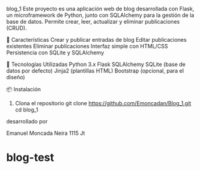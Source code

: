 blog_1
Este proyecto es una aplicación web de blog desarrollada con Flask, un microframework de Python, junto con SQLAlchemy para la gestión de la base de datos. Permite crear, leer, actualizar y eliminar publicaciones (CRUD).

🚀 Características
Crear y publicar entradas de blog
Editar publicaciones existentes
Eliminar publicaciones
Interfaz simple con HTML/CSS
Persistencia con SQLite y SQLAlchemy

🧰 Tecnologías Utilizadas
Python 3.x
Flask
SQLAlchemy
SQLite (base de datos por defecto)
Jinja2 (plantillas HTML)
Bootstrap (opcional, para el diseño)

📦 Instalación
1. Clona el repositorio
git clone https://github.com/Emoncadan/Blog_1.git
cd blog_1

desarrollado por

Emanuel Moncada Neira 1115 Jt
# blog-test
